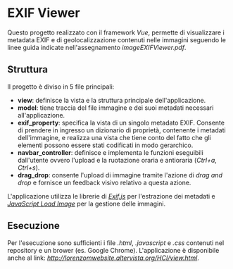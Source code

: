 # EXIF Viewer 
Questo progetto realizzato con il framework *Vue*, permette di visualizzare i metadata EXIF e di geolocalizzazione contenuti nelle immagini seguendo le linee guida indicate nell'assegnamento *imageEXIFViewer.pdf*. 

## Struttura ##
Il progetto è diviso in 5 file principali:
- __view__: definisce la vista e la struttura principale dell'applicazione.
- __model__: tiene traccia del file immagine e dei suoi metadati necessari all'applicazione. 
- __exif_property__: specifica la vista di un singolo metadato EXIF. Consente di prendere in ingresso un dizionario di proprietà, contenente i metadati dell'immagine, e realizza una vista che tiene conto del fatto che gli elementi possono essere stati codificati in modo gerarchico.
- __navbar_controller__: definisce e implementa le funzioni eseguibili dall'utente ovvero l'upload e la ruotazione oraria e antioraria (*Ctrl+a*, *Ctrl+s*). 
- __drag_drop__: consente l'upload di immagine tramite l'azione di _drag and drop_ e fornisce un feedback visivo relativo a questa azione. 

L'applicazione utilizza le librerie di [*Exif.js*](https://github.com/exif-js/exif-js "Exif.js") per l'estrazione dei metadati e [*JavaScript Load Image*](https://github.com/blueimp/JavaScript-Load-Image "Load Image") per la gestione delle immagini.

## Esecuzione ##
Per l'esecuzione sono sufficienti i file *.html*, *.javascript* e *.css* contenuti nel repository e un brower (es. Google Chrome).
L'applicazione è disponibile anche al link: *http://lorenzomwebsite.altervista.org/HCI/view.html*.
